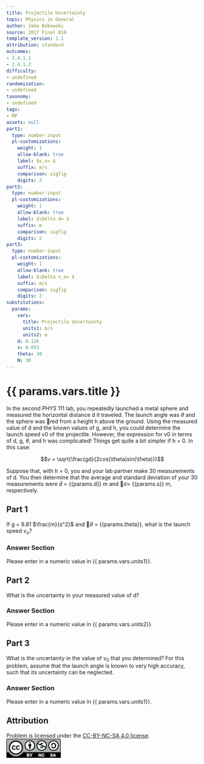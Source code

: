 ```yaml
---
title: Projectile Uncertainty
topic: Physics in General
author: Jake Bobowski
source: 2017 Final Q19
template_version: 1.1
attribution: standard
outcomes:
- 2.4.1.1
- 2.4.1.2
difficulty:
- undefined
randomization:
- undefined
taxonomy:
- undefined
tags:
- MP
assets: null
part1:
  type: number-input
  pl-customizations:
    weight: 1
    allow-blank: true
    label: $v_o= $
    suffix: m/s
    comparison: sigfig
    digits: 2
part2:
  type: number-input
  pl-customizations:
    weight: 1
    allow-blank: true
    label: $\Delta d= $
    suffix: m
    comparison: sigfig
    digits: 2
part3:
  type: number-input
  pl-customizations:
    weight: 1
    allow-blank: true
    label: $\Delta v_o= $
    suffix: m/s
    comparison: sigfig
    digits: 2
substitutions:
  params:
    vars:
      title: Projectile Uncertainty
      units1: m/s
      units2: m
    d: 0.126
    s: 0.053
    theta: 30
    N: 30
---
```

# {{ params.vars.title }}
In the second PHYS 111 lab, you repeatedly launched a metal sphere and measured the horizontal distance d it traveled.
The launch angle was $\theta$ and the sphere was red from a height h above the ground.
Using the measured value of d and the known values of g, and h, you could determine the launch speed v0 of the projectile.
However, the expression for v0 in terms of d, g, $\theta$, and h was complicated!
Things get quite a bit simpler if h = 0.
In this case:

$$v = \sqrt{\frac{gd}{2cos(\theta)sin(\theta)}}$$

Suppose that, with h = 0, you and your lab partner make 30 measurements of d.
You then determine that the average and standard deviation of your 30 measurements were $\bar{d}$ = {{params.d}} m
and $\sigma$= {{params.s}} m, respectively.

## Part 1

If g = 9.81 $\frac{m}{s^2}$ and $\theta$ = {{params.theta}}, what is the launch speed $v_o$?

### Answer Section

Please enter in a numeric value in {{ params.vars.units1}}.

## Part 2

What is the uncertainty in your measured value of d?

### Answer Section

Please enter in a numeric value in {{ params.vars.units2}}.

## Part 3

What is the uncertainty in the value of $v_0$ that you determined? For this problem, assume that the launch angle is known to very high accuracy, such that its uncertainty can be neglected.

### Answer Section

Please enter in a numeric value in {{ params.vars.units1}}.

## Attribution

Problem is licensed under the [CC-BY-NC-SA 4.0 license](https://creativecommons.org/licenses/by-nc-sa/4.0/).<br> ![The Creative Commons 4.0 license requiring attribution-BY, non-commercial-NC, and share-alike-SA license.](https://raw.githubusercontent.com/firasm/bits/master/by-nc-sa.png)